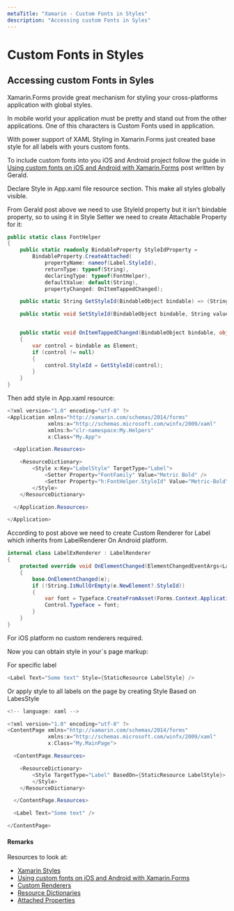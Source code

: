 ```yaml
---
metaTitle: "Xamarin - Custom Fonts in Styles"
description: "Accessing custom Fonts in Syles"
---
```


# Custom Fonts in Styles



## Accessing custom Fonts in Syles


Xamarin.Forms provide great mechanism for styling your cross-platforms application with global styles.

In mobile world your application must be pretty and stand out from the other applications.
One of this characters is Custom Fonts used in application.

With power support of XAML Styling in Xamarin.Forms just created base style for all labels with yours custom fonts.

To include custom fonts into you iOS and Android project follow the guide in [Using custom fonts on iOS and Android with Xamarin.Forms](https://blog.verslu.is/xamarin/xamarin-forms-xamarin/using-custom-fonts-on-ios-and-android-with-xamarin-forms/) post written by Gerald.

Declare Style in App.xaml file resource section. This make all styles globally visible.

From Gerald post above we need to use StyleId property but it isn't bindable property, so to using it in Style Setter we need to create Attachable Property for it:

```cs
public static class FontHelper
{
    public static readonly BindableProperty StyleIdProperty =
        BindableProperty.CreateAttached(
            propertyName: nameof(Label.StyleId),
            returnType: typeof(String),
            declaringType: typeof(FontHelper),
            defaultValue: default(String),
            propertyChanged: OnItemTappedChanged);

    public static String GetStyleId(BindableObject bindable) => (String)bindable.GetValue(StyleIdProperty);

    public static void SetStyleId(BindableObject bindable, String value) => bindable.SetValue(StyleIdProperty, value);


    public static void OnItemTappedChanged(BindableObject bindable, object oldValue, object newValue)
    {
        var control = bindable as Element;
        if (control != null)
        {
            control.StyleId = GetStyleId(control);
        }
    }
}

```

Then add style in App.xaml resource:

```cs
<?xml version="1.0" encoding="utf-8" ?>
<Application xmlns="http://xamarin.com/schemas/2014/forms"
             xmlns:x="http://schemas.microsoft.com/winfx/2009/xaml"
             xmlns:h="clr-namespace:My.Helpers"
             x:Class="My.App">

  <Application.Resources>

    <ResourceDictionary>
        <Style x:Key="LabelStyle" TargetType="Label">
            <Setter Property="FontFamily" Value="Metric Bold" />
            <Setter Property="h:FontHelper.StyleId" Value="Metric-Bold" />
        </Style>
    </ResourceDictionary>

  </Application.Resources>

</Application>

```

According to post above we need to create Custom Renderer for Label which inherits from LabelRenderer On Android platform.

```cs
internal class LabelExRenderer : LabelRenderer
{
    protected override void OnElementChanged(ElementChangedEventArgs<Label> e)
    {
        base.OnElementChanged(e);
        if (!String.IsNullOrEmpty(e.NewElement?.StyleId))
        {
            var font = Typeface.CreateFromAsset(Forms.Context.ApplicationContext.Assets, e.NewElement.StyleId + ".ttf");
            Control.Typeface = font;
        }
    }
}

```

For iOS platform no custom renderers required.

Now you can obtain style in your`s page markup:

For specific label

```cs
<Label Text="Some text" Style={StaticResource LabelStyle} />

```

Or apply style to all labels on the page by creating Style Based on LabesStyle

```cs
<!-- language: xaml -->

<?xml version="1.0" encoding="utf-8" ?>
<ContentPage xmlns="http://xamarin.com/schemas/2014/forms"
             xmlns:x="http://schemas.microsoft.com/winfx/2009/xaml"
             x:Class="My.MainPage">

  <ContentPage.Resources>

    <ResourceDictionary>
        <Style TargetType="Label" BasedOn={StaticResource LabelStyle}>
        </Style>
    </ResourceDictionary>

  </ContentPage.Resources>

  <Label Text="Some text" />      

</ContentPage>

```



#### Remarks


Resources to look at:

- [Xamarin Styles](https://developer.xamarin.com/guides/xamarin-forms/user-interface/styles/)
- [Using custom fonts on iOS and Android with Xamarin.Forms](https://blog.verslu.is/xamarin/xamarin-forms-xamarin/using-custom-fonts-on-ios-and-android-with-xamarin-forms/)
- [Custom Renderers](https://developer.xamarin.com/guides/xamarin-forms/custom-renderer/)
- [Resource Dictionaries](https://developer.xamarin.com/guides/xamarin-forms/xaml/resource-dictionaries/)
- [Attached Properties](https://developer.xamarin.com/guides/xamarin-forms/xaml/attached-properties/)

